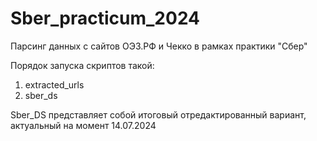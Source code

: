 # Sber_practicum_2024

Парсинг данных с сайтов ОЭЗ.РФ и Чекко в рамках практики "Сбер" 

Порядок запуска скриптов такой:      
1) extracted_urls     
2) sber_ds

Sber_DS представляет собой итоговый отредактированный вариант, актуальный на момент 14.07.2024
